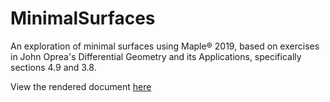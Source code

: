 # MinimalSurfaces
An exploration of minimal surfaces using Maple® 2019, based on exercises in John Oprea's Differential Geometry and its Applications, specifically sections 4.9 and 3.8.

View the rendered document [here](https://htmlpreview.github.io/https://github.com/ehalbertsma/MinimalSurfaces/blob/master/Maple%20Minimal%20Surfaces1.html)
